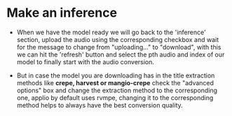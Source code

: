 # Make an inference

-  When we have the model ready we will go back to the 'inference' section, upload the audio using the corresponding checkbox and wait for the message to change from "uploading..." to "download", with this we can hit the 'refresh' button and select the pth audio and index of our model to finally start with the audio conversion.

-  But in case the model you are downloading has in the title extraction methods like **crepe, harvest or mangio-crepe** check the "advanced options" box and change the extraction method to the corresponding one, applio by default uses rvmpe, changing it to the corresponding method helps to always have the best conversion quality.
